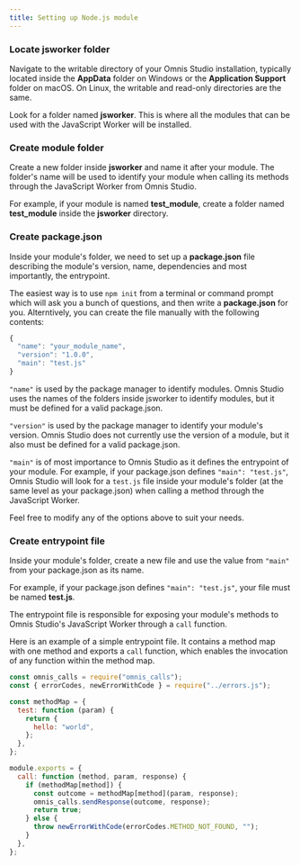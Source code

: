 ```yaml
---
title: Setting up Node.js module
---
```


### Locate jsworker folder

Navigate to the writable directory of your Omnis Studio installation, typically located inside the **AppData** folder on Windows or the **Application Support** folder on macOS. On Linux, the writable and read-only directories are the same.

Look for a folder named **jsworker**. This is where all the modules that can be used with the JavaScript Worker will be installed.

### Create module folder

Create a new folder inside **jsworker** and name it after your module. The folder's name will be used to identify your module when calling its methods through the JavaScript Worker from Omnis Studio.

For example, if your module is named **test_module**, create a folder named **test_module** inside the **jsworker** directory.

### Create package.json

Inside your module's folder, we need to set up a **package.json** file describing the module's version, name, dependencies and most importantly, the entrypoint.

The easiest way is to use `npm init` from a terminal or command prompt which will ask you a bunch of questions, and then write a **package.json** for you. Alterntively, you can create the file manually with the following contents:

```javascript title="package.json"
{
  "name": "your_module_name",
  "version": "1.0.0",
  "main": "test.js"
}
```

`"name"` is used by the package manager to identify modules. Omnis Studio uses the names of the folders inside jsworker to identify modules, but it must be defined for a valid package.json.

`"version"` is used by the package manager to identify your module's version. Omnis Studio does not currently use the version of a module, but it also must be defined for a valid package.json.

`"main"` is of most importance to Omnis Studio as it defines the entrypoint of your module. For example, if your package.json defines `"main": "test.js"`, Omnis Studio will look for a `test.js` file inside your module's folder (at the same level as your package.json) when calling a method through the JavaScript Worker.

Feel free to modify any of the options above to suit your needs.

### Create entrypoint file

Inside your module's folder, create a new file and use the value from `"main"` from your package.json as its name.

For example, if your package.json defines `"main": "test.js"`, your file must be named **test.js**.

The entrypoint file is responsible for exposing your module's methods to Omnis Studio's JavaScript Worker through a `call` function.

Here is an example of a simple entrypoint file. It contains a method map with one method and exports a `call` function, which enables the invocation of any function within the method map.

```javascript title="test.js"
const omnis_calls = require("omnis_calls");
const { errorCodes, newErrorWithCode } = require("../errors.js");

const methodMap = {
  test: function (param) {
    return {
      hello: "world",
    };
  },
};

module.exports = {
  call: function (method, param, response) {
    if (methodMap[method]) {
      const outcome = methodMap[method](param, response);
      omnis_calls.sendResponse(outcome, response);
      return true;
    } else {
      throw newErrorWithCode(errorCodes.METHOD_NOT_FOUND, "");
    }
  },
};
```